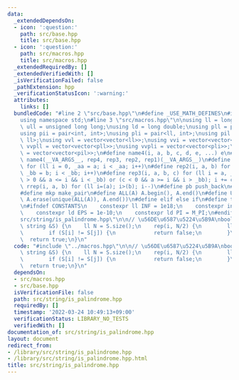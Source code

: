 ```yaml
---
data:
  _extendedDependsOn:
  - icon: ':question:'
    path: src/base.hpp
    title: src/base.hpp
  - icon: ':question:'
    path: src/macros.hpp
    title: src/macros.hpp
  _extendedRequiredBy: []
  _extendedVerifiedWith: []
  _isVerificationFailed: false
  _pathExtension: hpp
  _verificationStatusIcon: ':warning:'
  attributes:
    links: []
  bundledCode: "#line 2 \"src/base.hpp\"\n#define _USE_MATH_DEFINES\n#include <bits/stdc++.h>\n\
    using namespace std;\n#line 3 \"src/macros.hpp\"\n\nusing ll = long long;\nusing\
    \ ull = unsigned long long;\nusing ld = long double;\nusing pll = pair<ll, ll>;\n\
    using pii = pair<int, int>;\nusing pli = pair<ll, int>;\nusing pil = pair<int,\
    \ ll>;\nusing vvl = vector<vector<ll>>;\nusing vvi = vector<vector<int>>;\nusing\
    \ vvpll = vector<vector<pll>>;\nusing vvpli = vector<vector<pli>>;\nusing vvpil\
    \ = vector<vector<pil>>;\n#define name4(i, a, b, c, d, e, ...) e\n#define rep(...)\
    \ name4(__VA_ARGS__, rep4, rep3, rep2, rep1)(__VA_ARGS__)\n#define rep1(i, a)\
    \ for (ll i = 0, _aa = a; i < _aa; i++)\n#define rep2(i, a, b) for (ll i = a,\
    \ _bb = b; i < _bb; i++)\n#define rep3(i, a, b, c) for (ll i = a, _bb = b; (c\
    \ > 0 && a <= i && i < _bb) or (c < 0 && a >= i && i > _bb); i += c)\n#define\
    \ rrep(i, a, b) for (ll i=(a); i>(b); i--)\n#define pb push_back\n#define eb emplace_back\n\
    #define mkp make_pair\n#define ALL(A) A.begin(), A.end()\n#define UNIQUE(A) sort(ALL(A)),\
    \ A.erase(unique(ALL(A)), A.end())\n#define elif else if\n#define tostr to_string\n\
    \n#ifndef CONSTANTS\n    constexpr ll INF = 1e18;\n    constexpr int MOD = 1000000007;\n\
    \    constexpr ld EPS = 1e-10;\n    constexpr ld PI = M_PI;\n#endif\n#line 2 \"\
    src/string/is_palindrome.hpp\"\n\n// \u56DE\u6587\u5224\u5B9A\nbool is_palindrome(const\
    \ string &S) {\n    ll N = S.size();\n    rep(i, N/2) {\n        ll j = N-i-1;\n\
    \        if (S[i] != S[j]) {\n            return false;\n        }\n    }\n  \
    \  return true;\n}\n"
  code: "#include \"../macros.hpp\"\n\n// \u56DE\u6587\u5224\u5B9A\nbool is_palindrome(const\
    \ string &S) {\n    ll N = S.size();\n    rep(i, N/2) {\n        ll j = N-i-1;\n\
    \        if (S[i] != S[j]) {\n            return false;\n        }\n    }\n  \
    \  return true;\n}\n"
  dependsOn:
  - src/macros.hpp
  - src/base.hpp
  isVerificationFile: false
  path: src/string/is_palindrome.hpp
  requiredBy: []
  timestamp: '2022-03-24 10:49:13+09:00'
  verificationStatus: LIBRARY_NO_TESTS
  verifiedWith: []
documentation_of: src/string/is_palindrome.hpp
layout: document
redirect_from:
- /library/src/string/is_palindrome.hpp
- /library/src/string/is_palindrome.hpp.html
title: src/string/is_palindrome.hpp
---
```

